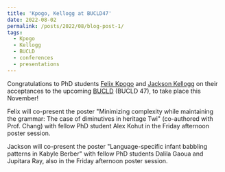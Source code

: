 ```yaml
---
title: 'Kpogo, Kellogg at BUCLD47'
date: 2022-08-02
permalink: /posts/2022/08/blog-post-1/
tags:
  - Kpogo
  - Kellogg
  - BUCLD
  - conferences
  - presentations
---
```


Congratulations to PhD students <a href="https://www.felixkpogo.com/" target="_blank" rel="noopener noreferrer">Felix Kpogo</a> and <a href="https://kellogglinguistics.wixsite.com/ling" target="_blank" rel="noopener noreferrer">Jackson Kellogg</a> on their acceptances to the upcoming <a href="https://www.bu.edu/bucld/" rel="noopener noreferrer" target="_blank">BUCLD</a> (BUCLD 47), to take place this November!

Felix will co-present the poster "Minimizing complexity while maintaining the grammar: The case of diminutives in heritage Twi" (co-authored with Prof. Chang) with fellow PhD student Alex Kohut in the Friday afternoon poster session.

Jackson will co-present the poster "Language-specific infant babbling patterns in Kabyle Berber" with fellow PhD students Dalila Gaoua and Jupitara Ray, also in the Friday afternoon poster session.

